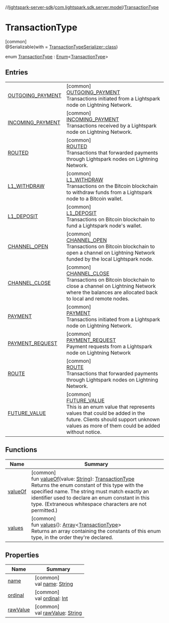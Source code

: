 //[lightspark-server-sdk](../../../index.md)/[com.lightspark.sdk.server.model](../index.md)/[TransactionType](index.md)

# TransactionType

[common]\
@Serializable(with = [TransactionTypeSerializer::class](../-transaction-type-serializer/index.md))

enum [TransactionType](index.md) : [Enum](https://kotlinlang.org/api/latest/jvm/stdlib/kotlin/-enum/index.html)&lt;[TransactionType](index.md)&gt;

## Entries

| | |
|---|---|
| [OUTGOING_PAYMENT](-o-u-t-g-o-i-n-g_-p-a-y-m-e-n-t/index.md) | [common]<br>[OUTGOING_PAYMENT](-o-u-t-g-o-i-n-g_-p-a-y-m-e-n-t/index.md)<br>Transactions initiated from a Lightspark node on Lightning Network. |
| [INCOMING_PAYMENT](-i-n-c-o-m-i-n-g_-p-a-y-m-e-n-t/index.md) | [common]<br>[INCOMING_PAYMENT](-i-n-c-o-m-i-n-g_-p-a-y-m-e-n-t/index.md)<br>Transactions received by a Lightspark node on Lightning Network. |
| [ROUTED](-r-o-u-t-e-d/index.md) | [common]<br>[ROUTED](-r-o-u-t-e-d/index.md)<br>Transactions that forwarded payments through Lightspark nodes on Lightning Network. |
| [L1_WITHDRAW](-l1_-w-i-t-h-d-r-a-w/index.md) | [common]<br>[L1_WITHDRAW](-l1_-w-i-t-h-d-r-a-w/index.md)<br>Transactions on the Bitcoin blockchain to withdraw funds from a Lightspark node to a Bitcoin wallet. |
| [L1_DEPOSIT](-l1_-d-e-p-o-s-i-t/index.md) | [common]<br>[L1_DEPOSIT](-l1_-d-e-p-o-s-i-t/index.md)<br>Transactions on Bitcoin blockchain to fund a Lightspark node's wallet. |
| [CHANNEL_OPEN](-c-h-a-n-n-e-l_-o-p-e-n/index.md) | [common]<br>[CHANNEL_OPEN](-c-h-a-n-n-e-l_-o-p-e-n/index.md)<br>Transactions on Bitcoin blockchain to open a channel on Lightning Network funded by the local Lightspark node. |
| [CHANNEL_CLOSE](-c-h-a-n-n-e-l_-c-l-o-s-e/index.md) | [common]<br>[CHANNEL_CLOSE](-c-h-a-n-n-e-l_-c-l-o-s-e/index.md)<br>Transactions on Bitcoin blockchain to close a channel on Lightning Network where the balances are allocated back to local and remote nodes. |
| [PAYMENT](-p-a-y-m-e-n-t/index.md) | [common]<br>[PAYMENT](-p-a-y-m-e-n-t/index.md)<br>Transactions initiated from a Lightspark node on Lightning Network. |
| [PAYMENT_REQUEST](-p-a-y-m-e-n-t_-r-e-q-u-e-s-t/index.md) | [common]<br>[PAYMENT_REQUEST](-p-a-y-m-e-n-t_-r-e-q-u-e-s-t/index.md)<br>Payment requests from a Lightspark node on Lightning Network |
| [ROUTE](-r-o-u-t-e/index.md) | [common]<br>[ROUTE](-r-o-u-t-e/index.md)<br>Transactions that forwarded payments through Lightspark nodes on Lightning Network. |
| [FUTURE_VALUE](-f-u-t-u-r-e_-v-a-l-u-e/index.md) | [common]<br>[FUTURE_VALUE](-f-u-t-u-r-e_-v-a-l-u-e/index.md)<br>This is an enum value that represents values that could be added in the future. Clients should support unknown values as more of them could be added without notice. |

## Functions

| Name | Summary |
|---|---|
| [valueOf](value-of.md) | [common]<br>fun [valueOf](value-of.md)(value: [String](https://kotlinlang.org/api/latest/jvm/stdlib/kotlin/-string/index.html)): [TransactionType](index.md)<br>Returns the enum constant of this type with the specified name. The string must match exactly an identifier used to declare an enum constant in this type. (Extraneous whitespace characters are not permitted.) |
| [values](values.md) | [common]<br>fun [values](values.md)(): [Array](https://kotlinlang.org/api/latest/jvm/stdlib/kotlin/-array/index.html)&lt;[TransactionType](index.md)&gt;<br>Returns an array containing the constants of this enum type, in the order they're declared. |

## Properties

| Name | Summary |
|---|---|
| [name](../-withdrawal-request-status/-f-u-t-u-r-e_-v-a-l-u-e/index.md#-372974862%2FProperties%2F-1086033721) | [common]<br>val [name](../-withdrawal-request-status/-f-u-t-u-r-e_-v-a-l-u-e/index.md#-372974862%2FProperties%2F-1086033721): [String](https://kotlinlang.org/api/latest/jvm/stdlib/kotlin/-string/index.html) |
| [ordinal](../-withdrawal-request-status/-f-u-t-u-r-e_-v-a-l-u-e/index.md#-739389684%2FProperties%2F-1086033721) | [common]<br>val [ordinal](../-withdrawal-request-status/-f-u-t-u-r-e_-v-a-l-u-e/index.md#-739389684%2FProperties%2F-1086033721): [Int](https://kotlinlang.org/api/latest/jvm/stdlib/kotlin/-int/index.html) |
| [rawValue](raw-value.md) | [common]<br>val [rawValue](raw-value.md): [String](https://kotlinlang.org/api/latest/jvm/stdlib/kotlin/-string/index.html) |
